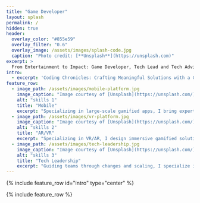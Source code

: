 ```yaml
---
title: "Game Developer"
layout: splash
permalink: /
hidden: true
header:
  overlay_color: "#855e59"
  overlay_filter: "0.6"
  overlay_image: /assets/images/splash-code.jpg
  caption: "Photo credit: [**Unsplash**](https://unsplash.com)"
excerpt: >
  From Entertainment to Impact: Game Developer, Tech Lead and Tech Advisor
intro: 
  - excerpt: 'Coding Chronicles: Crafting Meaningful Solutions with a Glimpse of Tech Leadership'
feature_row:
  - image_path: /assets/images/mobile-platform.jpg
    image_caption: "Image courtesy of [Unsplash](https://unsplash.com/)"
    alt: "skills 1"
    title: "Mobile"
    excerpt: "Specializing in large-scale gamified apps, I bring expertise in creating immersive mobile experiences. From ideation to execution, my focus is on delivering innovative game solutions that engage users across various platforms."
  - image_path: /assets/images/vr-platform.jpg
    image_caption: "Image courtesy of [Unsplash](https://unsplash.com/)"
    alt: "skills 2"
    title: "AR/VR"
    excerpt: "Specializing in VR/AR, I design immersive gamified solutions with a focus on inclusivity. Utilizing innovation and technology, I strive to create impactful interactions that transcend traditional boundaries, catering to diverse user needs."
  - image_path: /assets/images/tech-leadership.jpg
    image_caption: "Image courtesy of [Unsplash](https://unsplash.com/)"
    alt: "skills 3"
    title: "Tech Leadership"
    excerpt: "Guiding teams through changes and scaling, I specialize in maintaining established projects and leading new initiatives. My leadership emphasizes collaboration, fostering growth, and navigating the complexities of tech initiatives together."   
---
```


{% include feature_row id="intro" type="center" %}

{% include feature_row %}
